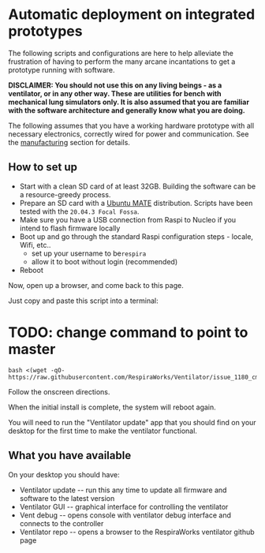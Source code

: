 # Automatic deployment on integrated prototypes

The following scripts and configurations are here to help alleviate the frustration of having to perform the many arcane incantations to get a prototype running with software.

**DISCLAIMER: You should not use this on any living beings - as a ventilator, or in any other way. These are utilities for bench with mechanical lung simulators only. It is also assumed that you are familiar with the software architecture and generally know what you are doing.**

The following assumes that you have a working hardware prototype with all necessary electronics, correctly wired for power and communication. See the [manufacturing](../../../manufacturing) section for details.

## How to set up

* Start with a clean SD card of at least 32GB. Building the software can be a resource-greedy process.
* Prepare an SD card with a [Ubuntu MATE](https://ubuntu-mate.org/download/arm64/focal/) distribution. Scripts have been tested with the `20.04.3 Focal Fossa`.
* Make sure you have a USB connection from Raspi to Nucleo if you intend to flash firmware locally
* Boot up and go through the standard Raspi configuration steps - locale, Wifi, etc..
  * set up your username to be`respira`
  * allow it to boot without login (recommended)
* Reboot

Now, open up a browser, and come back to this page.

Just copy and paste this script into a terminal:

# TODO: change command to point to master

```
bash <(wget -qO- https://raw.githubusercontent.com/RespiraWorks/Ventilator/issue_1180_cmake_build_on_rpi/software/utils/rpi_config/bootstrap.sh)
```

Follow the onscreen directions.

When the initial install is complete, the system will reboot again.

You will need to run the "Ventilator update" app that you should find on your desktop for the first time to make the
ventilator functional.

## What you have available

On your desktop you should have:
* Ventilator update -- run this any time to update all firmware and software to the latest version
* Ventilator GUI -- graphical interface for controlling the ventilator
* Vent debug -- opens console with ventilator debug interface and connects to the controller
* Ventilator repo -- opens a browser to the RespiraWorks ventilator github page
